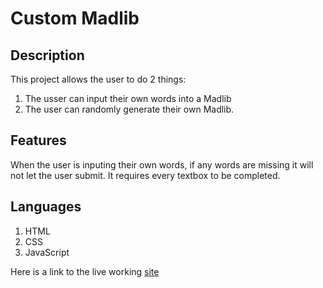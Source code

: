 # Custom Madlib

## Description
This project allows the user to do 2 things: 
1. The usser can input their own words into a Madlib 
2. The user can randomly generate their own Madlib. 

## Features
When the user is inputing their own words, if any words are missing it will not let the user submit. It requires every textbox to be completed.

## Languages
1. HTML
2. CSS
3. JavaScript


Here is a link to the live working [site](https://apmanager001.github.io/message/index.html)
